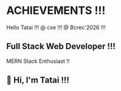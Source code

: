 # ACHIEVEMENTS !!!
Hello Tatai !!!
@ cse !!!
@ Bcrec'2026 !!!
<!DOCTYPE html>

## Full Stack Web Developer !!!
MERN Stack Enthusiast !!

## 👋 Hi, I'm Tatai !!!

